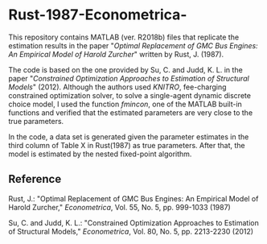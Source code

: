 # Rust-1987-Econometrica-

This repository contains MATLAB (ver. R2018b) files that replicate the estimation results in the paper 
"*Optimal Replacement of GMC Bus Engines: An Empirical Model of Harold Zurcher*" written by Rust, J. (1987). 

The code is based on the one provided by Su, C. and Judd, K. L. in the paper 
"*Constrained Optimization Approaches to Estimation of Structural Models*" (2012). 
Although the authors used *KNITRO*, fee-charging constrained optimization solver, to solve a single-agent dynamic discrete choice model, 
I used the function *fmincon*, one of the MATLAB built-in functions and verified that the estimated parameters are very close to the true parameters.

In the code, 
a data set is generated given the parameter estimates in the third column of Table X in Rust(1987) as true parameters. 
After that, the model is estimated by the nested fixed-point algorithm. 

## Reference

Rust, J.: "Optimal Replacement of GMC Bus Engines: An Empirical Model of Harold Zurcher," *Econometrica*, Vol. 55, No. 5, pp. 999-1033 (1987)

Su, C. and Judd, K. L.: "Constrained Optimization Approaches to Estimation of Structural Models," *Econometrica*, Vol. 80, No. 5, pp. 2213-2230 (2012)
